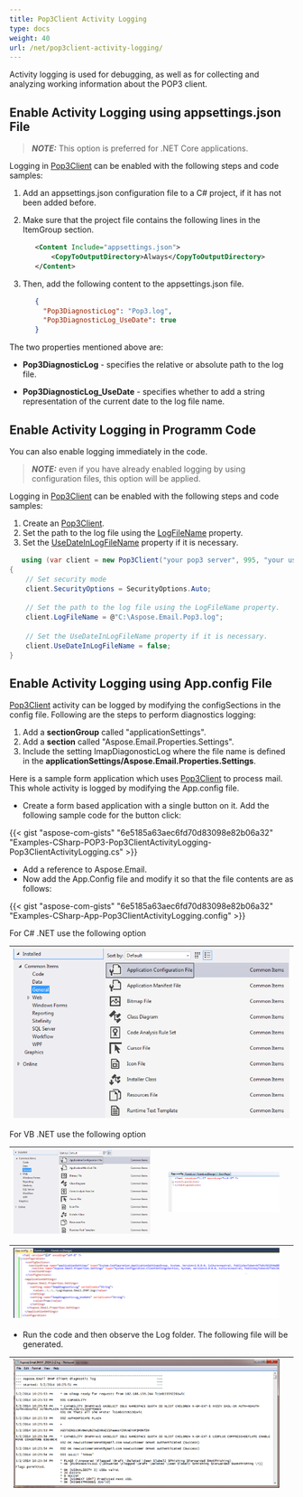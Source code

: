 ```yaml
---
title: Pop3Client Activity Logging
type: docs
weight: 40
url: /net/pop3client-activity-logging/
---
```


Activity logging is used for debugging, as well as for collecting and analyzing working information about the POP3 client.

## **Enable Activity Logging using appsettings.json File**

> **_NOTE:_** This option is preferred for .NET Core applications.

Logging in [Pop3Client](https://reference.aspose.com/email/net/aspose.email.clients.pop3/pop3client/) can be enabled with the following steps and code samples:

1. Add an appsettings.json configuration file to a C# project, if it has not been added before. 
2. Make sure that the project file contains the following lines in the ItemGroup section.

   ```xml
      <Content Include="appsettings.json">
          <CopyToOutputDirectory>Always</CopyToOutputDirectory>
      </Content>
   ```

3. Then, add the following content to the appsettings.json file.

   ```json
      {
        "Pop3DiagnosticLog": "Pop3.log",
        "Pop3DiagnosticLog_UseDate": true
      }
   ```

The two properties mentioned above are:

- **Pop3DiagnosticLog** - specifies the relative or absolute path to the log file.

- **Pop3DiagnosticLog_UseDate** - specifies whether to add a string representation of the current date to the log file name.

## **Enable Activity Logging in Programm Code**

You can also enable logging immediately in the code. 

> **_NOTE:_** even if you have already enabled logging by using configuration files, this option will be applied.

Logging in [Pop3Client](https://reference.aspose.com/email/net/aspose.email.clients.pop3/pop3client/) can be enabled with the following steps and code samples:

1. Create an [Pop3Client](https://reference.aspose.com/email/net/aspose.email.clients.pop3/pop3client/).
2. Set the path to the log file using the [LogFileName](https://reference.aspose.com/email/net/aspose.email.clients/emailclient/logfilename/) property.
3. Set the [UseDateInLogFileName](https://reference.aspose.com/email/net/aspose.email.clients/emailclient/usedateinlogfilename/) property if it is necessary.

```cs
   using (var client = new Pop3Client("your pop3 server", 995, "your username", "your password"))
{
    // Set security mode
    client.SecurityOptions = SecurityOptions.Auto;

    // Set the path to the log file using the LogFileName property.
    client.LogFileName = @"C:\Aspose.Email.Pop3.log";

    // Set the UseDateInLogFileName property if it is necessary.
    client.UseDateInLogFileName = false;
}
```

## **Enable Activity Logging using App.config File**

[Pop3Client](https://reference.aspose.com/email/net/aspose.email.clients.pop3/pop3client/) activity can be logged by modifying the configSections in the config file. Following are the steps to perform diagnostics logging:

1. Add a **sectionGroup** called "applicationSettings".
1. Add a **section** called "Aspose.Email.Properties.Settings".
1. Include the setting ImapDiagonosticLog where the file name is defined in the **applicationSettings/Aspose.Email.Properties.Settings**.

Here is a sample form application which uses [Pop3Client](https://reference.aspose.com/email/net/aspose.email.clients.pop3/pop3client/) to process mail. This whole activity is logged by modifying the App.config file.

- Create a form based application with a single button on it. Add the following sample code for the button click:

{{< gist "aspose-com-gists" "6e5185a63aec6fd70d83098e82b06a32" "Examples-CSharp-POP3-Pop3ClientActivityLogging-Pop3ClientActivityLogging.cs" >}}

- Add a reference to Aspose.Email.
- Now add the App.Config file and modify it so that the file contents are as follows:

{{< gist "aspose-com-gists" "6e5185a63aec6fd70d83098e82b06a32" "Examples-CSharp-App-Pop3ClientActivityLogging.config" >}}

For C# .NET use the following option

|![todo:image_alt_text](pop3client-activity-logging_1.png)|
| :- |
For VB .NET use the following option

|![todo:image_alt_text](pop3client-activity-logging_1.png)| |![todo:image_alt_text](pop3client-activity-logging_3.png)| |
| :- | :- | :- | :- |

|![todo:image_alt_text](pop3client-activity-logging_4.png)| |
| :- | :- |

- Run the code and then observe the Log folder. The following file will be generated.

|![todo:image_alt_text](pop3client-activity-logging_5.png)| |
| :- | :- |
